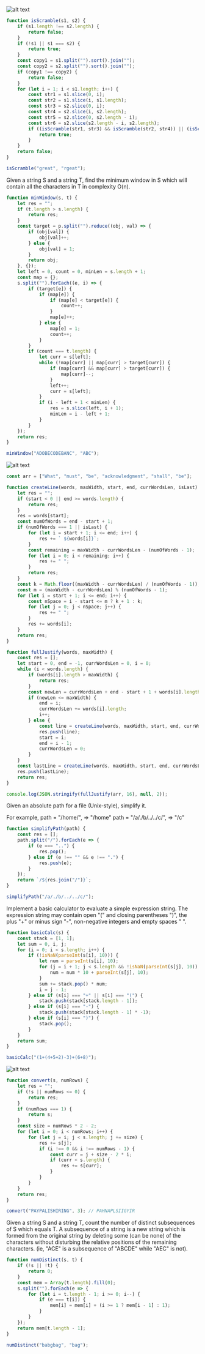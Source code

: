![alt text](../images/isScramble.png)
```javascript
function isScramble(s1, s2) {
    if (s1.length !== s2.length) {
        return false;
    }
    if (!s1 || s1 === s2) {
        return true;
    }
    const copy1 = s1.split("").sort().join("");
    const copy2 = s2.split("").sort().join("");
    if (copy1 !== copy2) {
        return false;
    }
    for (let i = 1; i < s1.length; i++) {
        const str1 = s1.slice(0, i);
        const str2 = s1.slice(i, s1.length);
        const str3 = s2.slice(0, i);
        const str4 = s2.slice(i, s2.length);
        const str5 = s2.slice(0, s2.length - i);
        const str6 = s2.slice(s2.length - i, s2.length);
        if ((isScramble(str1, str3) && isScramble(str2, str4)) || (isScramble(str1, str6) && isScramble(str2, str5))) {
            return true;
        }
    }
    return false;
}

isScramble("great", "rgeat");
```
Given a string S and a string T, find the minimum window in S which will contain all the characters in T in complexity O(n).
```javascript
function minWindow(s, t) {
    let res = "";
    if (t.length > s.length) {
        return res;
    }
    const target = p.split("").reduce((obj, val) => {
        if (obj[val]) {
            obj[val]++;
        } else {
            obj[val] = 1;
        }
        return obj;
    }, {});
    let left = 0, count = 0, minLen = s.length + 1;
    const map = {};
    s.split("").forEach((e, i) => {
        if (target[e]) {
            if (map[e]) {
                if (map[e] < target[e]) {
                    count++;
                }
                map[e]++;
            } else {
                map[e] = 1;
                count++;
            }
        }
        if (count === t.length) {
            let curr = s[left];
            while (!map[curr] || map[curr] > target[curr]) {
                if (map[curr] && map[curr] > target[curr]) {
                    map[curr]--;
                }
                left++;
                curr = s[left];
            }
            if (i - left + 1 < minLen) {
                res = s.slice(left, i + 1);
                minLen = i - left + 1;
            }
        }
    });
    return res;
}

minWindow("ADOBECODEBANC", "ABC");
```
![alt text](../images/textJustification.png)
```javascript
const arr = ["What", "must", "be", "acknowledgment", "shall", "be"];

function createLine(words, maxWidth, start, end, currWordsLen, isLast) {
    let res = "";
    if (start < 0 || end >= words.length) {
        return res;
    }
    res = words[start];
    const numOfWords = end - start + 1;
    if (numOfWords === 1 || isLast) {
        for (let i = start + 1; i <= end; i++) {
            res += ` ${words[i]}`;
        }
        const remaining = maxWidth - currWordsLen - (numOfWords - 1);
        for (let i = 0; i < remaining; i++) {
            res += " ";
        }
        return res;
    }
    const k = Math.floor((maxWidth - currWordsLen) / (numOfWords - 1));
    const m = (maxWidth - currWordsLen) % (numOfWords - 1);
    for (let i = start + 1; i <= end; i++) {
        const nSpace = i - start <= m ? k + 1 : k;
        for (let j = 0; j < nSpace; j++) {
            res += " ";
        }
        res += words[i];
    }
    return res;
}

function fullJustify(words, maxWidth) {
    const res = [];
    let start = 0, end = -1, currWordsLen = 0, i = 0;
    while (i < words.length) {
        if (words[i].length > maxWidth) {
            return res;
        }
        const newLen = currWordsLen + end - start + 1 + words[i].length;
        if (newLen <= maxWidth) {
            end = i;
            currWordsLen += words[i].length;
            i++;
        } else {
            const line = createLine(words, maxWidth, start, end, currWordsLen, false);
            res.push(line);
            start = i;
            end = i - 1;
            currWordsLen = 0;
        }
    }
    const lastLine = createLine(words, maxWidth, start, end, currWordsLen, true);
    res.push(lastLine);
    return res;
}

console.log(JSON.stringify(fullJustify(arr, 16), null, 2));
```
Given an absolute path for a file (Unix-style), simplify it.

For example,
path = "/home/", => "/home"
path = "/a/./b/../../c/", => "/c"
```javascript
function simplifyPath(path) {
    const res = [];
    path.split("/").forEach(e => {
        if (e === "..") {
            res.pop();
        } else if (e !== "" && e !== ".") {
            res.push(e);
        }
    });
    return `/${res.join("/")}`;
}

simplifyPath("/a/./b/../../c/");
```
Implement a basic calculator to evaluate a simple expression string.
The expression string may contain open "(" and closing parentheses ")", the plus "+" or minus sign "-", non-negative integers and empty spaces " ".
```javascript
function basicCalc(s) {
    const stack = [1, 1];
    let sum = 0, i, j;
    for (i = 0; i < s.length; i++) {
        if (!isNaN(parseInt(s[i], 10))) {
            let num = parseInt(s[i], 10);
            for (j = i + 1; j < s.length && !isNaN(parseInt(s[j], 10)); j++) {
                num = num * 10 + parseInt(s[j], 10);
            }
            sum += stack.pop() * num;
            i = j - 1;
        } else if (s[i] === "+" || s[i] === "(") {
            stack.push(stack[stack.length - 1]);
        } else if (s[i] === "-") {
            stack.push(stack[stack.length - 1] * -1);
        } else if (s[i] === ")") {
            stack.pop();
        }
    }
    return sum;
}

basicCalc("(1+(4+5+2)-3)+(6+8)");
```
![alt text](../images/zigzag.png)
```javascript
function convert(s, numRows) {
    let res = "";
    if (!s || numRows <= 0) {
        return res;
    }
    if (numRows === 1) {
        return s;
    }
    const size = numRows * 2 - 2;
    for (let i = 0; i < numRows; i++) {
        for (let j = i; j < s.length; j += size) {
            res += s[j];
            if (i !== 0 && i !== numRows - 1) {
                const curr = j + size - 2 * i;
                if (curr < s.length) {
                    res += s[curr];
                }
            }
        }
    }
    return res;
}

convert("PAYPALISHIRING", 3); // PAHNAPLSIIGYIR
```
Given a string S and a string T, count the number of distinct subsequences of S which equals T.
A subsequence of a string is a new string which is formed from the original string by deleting some (can be none) of the characters without disturbing the relative positions of the remaining characters. (ie, "ACE" is a subsequence of "ABCDE" while "AEC" is not).
```javascript
function numDistinct(s, t) {
    if (!s || !t) {
        return 0;
    }
    const mem = Array(t.length).fill(0);
    s.split("").forEach(e => {
        for (let i = t.length - 1; i >= 0; i--) {
            if (e === t[i]) {
                mem[i] = mem[i] + (i >= 1 ? mem[i - 1] : 1);
            }
        }
    });
    return mem[t.length - 1];
}

numDistinct("babgbag", "bag");
```
